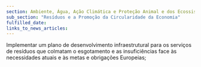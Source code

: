 ```yaml
---
section: Ambiente, Água, Ação Climática e Proteção Animal e dos Ecossistemas
sub_section: "Resíduos e a Promoção da Circularidade da Economia"
fulfilled_date:
links_to_news_articles:
---
```


Implementar um plano de desenvolvimento infraestrutural para os serviços de resíduos que colmatam o esgotamento e as insuficiências face às necessidades atuais e às metas e obrigações Europeias;